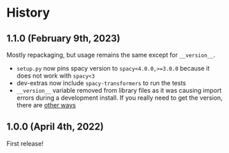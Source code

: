 # History

## 1.1.0 (February 9th, 2023)

Mostly repackaging, but usage remains the same except for `__version__`.

- `setup.py` now pins spacy version to `spacy<4.0.0,>=3.0.0` because it does not work with `spacy<3`
- dev-extras now include `spacy-transformers` to run the tests
- `__version__` variable removed from library files as it was causing import errors during a development install. If
you really need to get the version, there are [other ways](https://stackoverflow.com/a/32965521/1150683) 


## 1.0.0 (April 4th, 2022)

First release!
